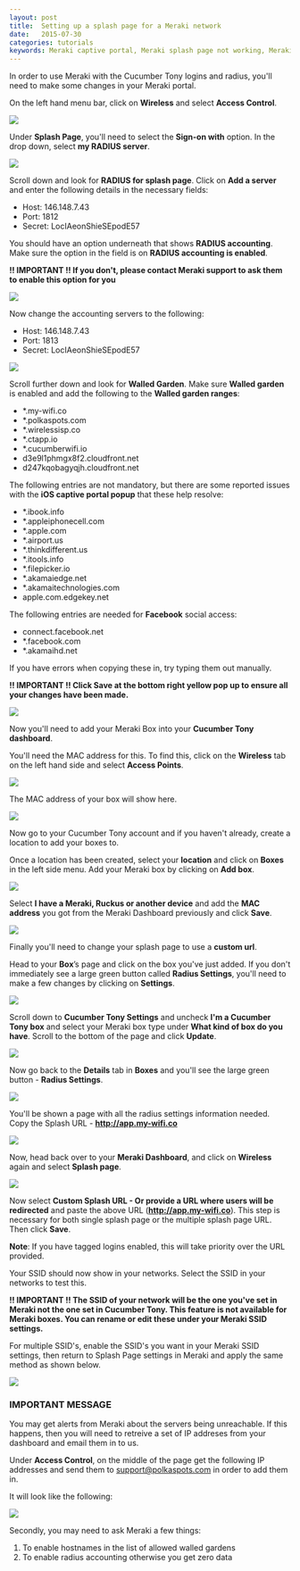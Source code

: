 ```yaml
---
layout: post
title:  Setting up a splash page for a Meraki network
date:   2015-07-30
categories: tutorials
keywords: Meraki captive portal, Meraki splash page not working, Meraki splash page template, Meraki splash page free, Meraki splash page html, Meraki splash page hosting
---
```


In order to use Meraki with the Cucumber Tony logins and radius, you'll need to make some changes in your Meraki portal.

On the left hand menu bar, click on <b>Wireless</b> and select <b>Access Control</b>.

<div class="text-center">
<img src="/images/community/tutorials/meraki-guide/meraki-access-controls.png">
</div>

Under <b>Splash Page</b>, you'll need to select the <b>Sign-on with</b> option. In the drop down, select <b>my RADIUS server</b>.

<div class="text-center">
<img src="/images/community/tutorials/meraki-guide/sign-on-with.png">
</div>

Scroll down and look for <b>RADIUS for splash page</b>. Click on <b>Add a server</b> and enter the following details in the necessary fields:
<ul>
<li>Host: 146.148.7.43</li>
<li>Port: 1812</li>
<li>Secret: LocIAeonShieSEpodE57</li>
</ul>

You should have an option underneath that shows <b>RADIUS accounting</b>. Make sure the option in the field is on <b>RADIUS accounting is enabled</b>.

<b>!! IMPORTANT !! If you don't, please contact Meraki support to ask them to enable this option for you</b>

<div class="text-center">
<img src="/images/community/tutorials/meraki-guide/radius-for-splash.png">
</div>

Now change the accounting servers to the following:
<ul>
<li>Host: 146.148.7.43</li>
<li>Port: 1813</li>
<li>Secret: LocIAeonShieSEpodE57</li>
</ul>

<div class="text-center">
<img src="/images/community/tutorials/meraki-guide/radius-for-splash.png">
</div>

Scroll further down and look for <b>Walled Garden</b>. Make sure <b>Walled garden</b> is enabled and add the following to the <b>Walled garden ranges</b>:
<ul>
<li>&#42;.my-wifi.co</li>
<li>&#42;.polkaspots.com</li>
<li>&#42;.wirelessisp.co</li>
<li>&#42;.ctapp.io</li>
<li>&#42;.cucumberwifi.io</li>
<li>d3e9l1phmgx8f2.cloudfront.net</li>
<li>d247kqobagyqjh.cloudfront.net</li>
</ul>

The following entries are not mandatory, but there are some reported issues with the <b>iOS captive portal popup</b> that these help resolve:

<ul>
<li>&#42;.ibook.info</li>
<li>&#42;.appleiphonecell.com</li>
<li>&#42;.apple.com</li>
<li>&#42;.airport.us</li>
<li>&#42;.thinkdifferent.us</li>
<li>&#42;.itools.info</li>
<li>&#42;.filepicker.io</li>
<li>&#42;.akamaiedge.net</li>
<li>&#42;.akamaitechnologies.com</li>
<li>apple.com.edgekey.net</li>
</ul>

The following entries are needed for <b>Facebook</b> social access:

<ul>
<li>connect.facebook.net</li>
<li>&#42;.facebook.com</li>
<li>&#42;.akamaihd.net</li>
</ul>

If you have errors when copying these in, try typing them out manually.

<b>!! IMPORTANT !! Click Save at the bottom right yellow pop up to ensure all your changes have been made.</b>

<div class="text-center">
<img src="/images/community/tutorials/meraki-guide/walled-garden.png">
</div>

Now you'll need to add your Meraki Box into your <b>Cucumber Tony dashboard</b>.

You'll need the MAC address for this. To find this, click on the <b>Wireless</b> tab on the left hand side and select <b>Access Points</b>.

<div class="text-center">
<img src="/images/community/tutorials/meraki-guide/wireless-ap.png">
</div>

The MAC address of your box will show here.

<div class="text-center">
<img src="/images/community/tutorials/meraki-guide/mac-address-box.png">
</div>

Now go to your Cucumber Tony account and if you haven't already, create a location to add your boxes to.

Once a location has been created, select your <b>location</b> and click on <b>Boxes</b> in the left side menu. Add your Meraki box by clicking on <b>Add box</b>.

<div class="text-center">
<img src="/images/community/tutorials/meraki-guide/add-box.png">
</div>

Select <b>I have a Meraki, Ruckus or another device</b> and add the <b>MAC address</b> you got from the Meraki Dashboard previously and click <b>Save</b>.

<div class="text-center">
<img src="/images/community/tutorials/meraki-guide/meraki-box.png">
</div>

Finally you'll need to change your splash page to use a <b>custom url</b>.

Head to your <b>Box</b>’s page and click on the box you've just added. If you don't immediately see a large green button called <b>Radius Settings</b>, you'll need to make a few changes by clicking on <b>Settings</b>.

<div class="text-center">
<img src="/images/community/tutorials/meraki-guide/box-settings.png">
</div>

Scroll down to <b>Cucumber Tony Settings</b> and uncheck <b>I'm a Cucumber Tony box</b> and select your Meraki box type under <b>What kind of box do you have</b>. Scroll to the bottom of the page and click <b>Update</b>.

<div class="text-center">
<img src="/images/community/tutorials/meraki-guide/not-ct-box.png">
</div>

Now go back to the <b>Details</b> tab in <b>Boxes</b> and you'll see the large green button - <b>Radius Settings</b>.

<div class="text-center">
<img src="/images/community/tutorials/meraki-guide/radius-settings.png">
</div>

You'll be shown a page with all the radius settings information needed. Copy the Splash URL - <b>http://app.my-wifi.co</b>

<div class="text-center">
<img src="/images/community/tutorials/meraki-guide/splash-url.png">
</div>

Now, head back over to your <b>Meraki Dashboard</b>, and click on <b>Wireless</b> again and select <b>Splash page</b>.

<div class="text-center">
<img src="/images/community/tutorials/meraki-guide/wireless-splash-page.png">
</div>

Now select <b>Custom Splash URL - Or provide a URL where users will be redirected</b> and paste the above URL (<b>http://app.my-wifi.co</b>). This step is necessary for both single splash page or the multiple splash page URL. Then click <b>Save</b>.

<b>Note</b>: If you have tagged logins enabled, this will take priority over the URL provided.

Your SSID should now show in your networks. Select the SSID in your networks to test this.

<b>!! IMPORTANT !! The SSID of your network will be the one you've set in Meraki not the one set in Cucumber Tony. This feature is not available for Meraki boxes. You can rename or edit these under your Meraki SSID settings.</b>

For multiple SSID's, enable the SSID's you want in your Meraki SSID settings, then return to Splash Page settings in Meraki and apply the same method as shown below.

<div class="text-center">
<img src="/images/community/tutorials/meraki-guide/custom-splash.png">
</div>


<h3><b>IMPORTANT MESSAGE</b></h3>

You may get alerts from Meraki about the servers being unreachable. If this happens, then you will need to retreive a set of IP addreses from your dashboard and email them in to us.

Under <b>Access Control</b>, on the middle of the page get the following IP addresses and send them to support@polkaspots.com in order to add them in.

It will look like the following:

<div class="text-center">
<img src="/images/community/tutorials/meraki-guide/radius-ip.png">
</div>

Secondly, you may need to ask Meraki a few things:
<ol>
<li>To enable hostnames in the list of allowed walled gardens</li>
<li>To enable radius accounting otherwise you get zero data</li>
</ol>
<br>
